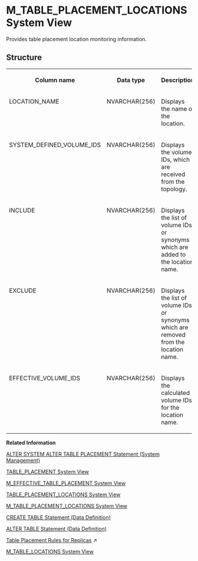 <!-- loio7ecc1cc0e5d34d0dbc646fe26f8fffe5 -->

# M\_TABLE\_PLACEMENT\_LOCATIONS System View

Provides table placement location monitoring information.



## Structure


<table>
<tr>
<th valign="top">

Column name

</th>
<th valign="top">

Data type

</th>
<th valign="top">

Description

</th>
</tr>
<tr>
<td valign="top">

LOCATION\_NAME

</td>
<td valign="top">

NVARCHAR\(256\)

</td>
<td valign="top">

Displays the name of the location.

</td>
</tr>
<tr>
<td valign="top">

SYSTEM\_DEFINED\_VOLUME\_IDS

</td>
<td valign="top">

NVARCHAR\(256\)

</td>
<td valign="top">

Displays the volume IDs, which are received from the topology.

</td>
</tr>
<tr>
<td valign="top">

INCLUDE

</td>
<td valign="top">

NVARCHAR\(256\)

</td>
<td valign="top">

Displays the list of volume IDs or synonyms which are added to the location name.

</td>
</tr>
<tr>
<td valign="top">

EXCLUDE

</td>
<td valign="top">

NVARCHAR\(256\)

</td>
<td valign="top">

Displays the list of volume IDs or synonyms which are removed from the location name.

</td>
</tr>
<tr>
<td valign="top">

EFFECTIVE\_VOLUME\_IDS

</td>
<td valign="top">

NVARCHAR\(256\)

</td>
<td valign="top">

Displays the calculated volume IDs for the location name.

</td>
</tr>
</table>

**Related Information**  


[ALTER SYSTEM ALTER TABLE PLACEMENT Statement \(System Management\)](../../010-SQL-Reference/012-SQL-Statements/alter-system-alter-table-placement-statement-system-management-0715b97.md "Changes table classification and placement settings for table groups.")

[TABLE\_PLACEMENT System View](../021-System-Views/table-placement-system-view-522cc8e.md "Provides table placement information.")

[M\_EFFECTIVE\_TABLE\_PLACEMENT System View](m-effective-table-placement-system-view-f3f74ec.md "Provides information about effective placement of tables.")

[TABLE\_PLACEMENT\_LOCATIONS System View](../021-System-Views/table-placement-locations-system-view-9e74012.md "Provides table placement location information.")

[M\_TABLE\_PLACEMENT\_LOCATIONS System View](m-table-placement-locations-system-view-7ecc1cc.md "Provides table placement location monitoring information.")

[CREATE TABLE Statement \(Data Definition\)](../../010-SQL-Reference/012-SQL-Statements/create-table-statement-data-definition-20d58a5.md "Creates a base or temporary table. See the CREATE VIRTUAL TABLE statement for creating virtual tables.")

[ALTER TABLE Statement \(Data Definition\)](../../010-SQL-Reference/012-SQL-Statements/alter-table-statement-data-definition-20d329a.md "Alters a base or temporary table. See the ALTER VIRTUAL TABLE statement for altering virtual tables.")

[Table Placement Rules for Replicas](https://help.sap.com/viewer/f9c5015e72e04fffa14d7d4f7267d897/2024_3_QRC/en-US/266f9d2a727148f586d7bfb2a0cc4df8.html "The following SQL commands create table placement rules for replica schema, which can be used to create or add replica tables.") :arrow_upper_right:

[M\_TABLE\_LOCATIONS System View](m-table-locations-system-view-20c65d5.md "Provides information about tables and their logical location. Physical locations are shown in M_TABLE_PERSISTENCE_LOCATIONS.")

